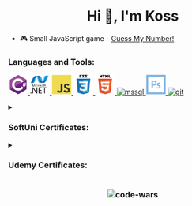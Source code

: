 <h1 align="center">Hi 👋, I'm Koss</h1>

- 🎮 Small JavaScript game - [Guess My Number!](https://koss054.github.io/)

<h3 align="left">Languages and Tools:</h3>
<p align="left"> <a href="https://www.w3schools.com/cs/" target="_blank" rel="noreferrer"> <img src="https://raw.githubusercontent.com/devicons/devicon/master/icons/csharp/csharp-original.svg" alt="csharp" width="40" height="40"/> </a> <a href="https://dotnet.microsoft.com/" target="_blank" rel="noreferrer"> <img src="https://raw.githubusercontent.com/devicons/devicon/master/icons/dot-net/dot-net-original-wordmark.svg" alt="dotnet" width="40" height="40"/> </a> <a href="https://developer.mozilla.org/en-US/docs/Web/JavaScript" target="_blank" rel="noreferrer"> <img src="https://raw.githubusercontent.com/devicons/devicon/master/icons/javascript/javascript-original.svg" alt="javascript" width="40" height="40"/> </a> <a href="https://www.w3schools.com/css/" target="_blank" rel="noreferrer"> <img src="https://raw.githubusercontent.com/devicons/devicon/master/icons/css3/css3-original-wordmark.svg" alt="css3" width="40" height="40"/> </a> <a href="https://www.w3.org/html/" target="_blank" rel="noreferrer"> <img src="https://raw.githubusercontent.com/devicons/devicon/master/icons/html5/html5-original-wordmark.svg" alt="html5" width="40" height="40"/> </a> <a href="https://www.microsoft.com/en-us/sql-server" target="_blank" rel="noreferrer"> <img src="https://www.svgrepo.com/show/303229/microsoft-sql-server-logo.svg" alt="mssql" width="40" height="40"/> </a> <a href="https://www.photoshop.com/en" target="_blank" rel="noreferrer"> <img src="https://raw.githubusercontent.com/devicons/devicon/master/icons/photoshop/photoshop-line.svg" alt="photoshop" width="40" height="40"/> </a> <a href="https://git-scm.com/" target="_blank" rel="noreferrer"> <img src="https://www.vectorlogo.zone/logos/git-scm/git-scm-icon.svg" alt="git" width="40" height="40"/> </a> </p>

<details>
  <summary><h3 align="left">SoftUni Certificates:</h3></summary>
  
  - [Programming Basics - May 2021](https://softuni.bg/certificates/details/107349/2e8ea6df)
  - [Programming Fundamentals with C# - September 2021](https://softuni.bg/certificates/details/119978/db1b63ec)
  - [C# Advanced - January 2022](https://softuni.bg/certificates/details/123612/196882b5)
  - [C# OOP - February 2022](https://softuni.bg/certificates/details/130950/25e362cb)
  - [MS SQL - May 2022](https://softuni.bg/certificates/details/134776/2ea011f0)
  - [Entity Framework Core - June 2022](https://softuni.bg/certificates/details/138307/97883558)
  - [ASP.NET Fundamentals - September 2022](https://softuni.bg/certificates/details/146552/7e8fec5f)
  - [ASP.NET Advanced - October 2022](https://softuni.bg/certificates/details/152302/46dc6bd4)
  
</details>

<details>
  <summary><h3 align="left">Udemy Certificates:</h3></summary>
  
  - [The Git & Github Bootcamp](https://udemy-certificate.s3.amazonaws.com/image/UC-21d5ef45-1525-450f-998d-4c2b98fdce58.jpg)
  - [Complete Web Design Course: HTML, CSS, Javascript and jQuery](https://udemy-certificate.s3.amazonaws.com/image/UC-4cd3eda5-d6e5-4fcb-96ac-7cb03608bbdd.jpg)
  
</details>

<h3 align="center"><img src="https://www.codewars.com/users/koss054%20/badges/large" alt="code-wars"></h3>
